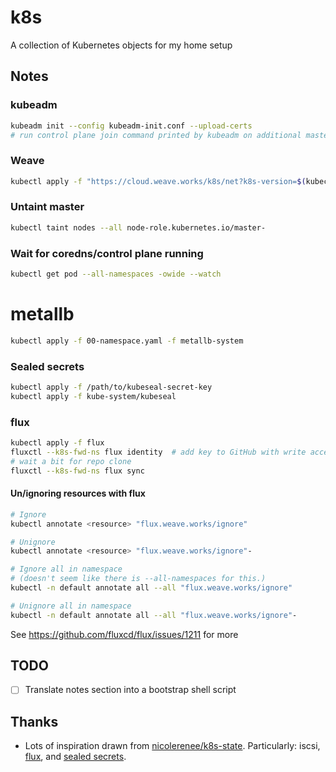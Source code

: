 # k8s
A collection of Kubernetes objects for my home setup

## Notes
### kubeadm
```bash
kubeadm init --config kubeadm-init.conf --upload-certs
# run control plane join command printed by kubeadm on additional masters
```

### Weave
```bash
kubectl apply -f "https://cloud.weave.works/k8s/net?k8s-version=$(kubectl version | base64  | tr -d '\n')&env.NO_MASQ_LOCAL=1"
```

### Untaint master
```bash
kubectl taint nodes --all node-role.kubernetes.io/master-
```

### Wait for coredns/control plane running
```bash
kubectl get pod --all-namespaces -owide --watch
```

# metallb
```bash
kubectl apply -f 00-namespace.yaml -f metallb-system
```

### Sealed secrets
```bash
kubectl apply -f /path/to/kubeseal-secret-key
kubectl apply -f kube-system/kubeseal
```

### flux
```bash
kubectl apply -f flux
fluxctl --k8s-fwd-ns flux identity  # add key to GitHub with write access
# wait a bit for repo clone
fluxctl --k8s-fwd-ns flux sync
```

#### Un/ignoring resources with flux
```bash
# Ignore
kubectl annotate <resource> "flux.weave.works/ignore"

# Unignore
kubectl annotate <resource> "flux.weave.works/ignore"-

# Ignore all in namespace
# (doesn't seem like there is --all-namespaces for this.)
kubectl -n default annotate all --all "flux.weave.works/ignore"

# Unignore all in namespace
kubectl -n default annotate all --all "flux.weave.works/ignore"-
```
See https://github.com/fluxcd/flux/issues/1211 for more

## TODO
- [ ] Translate notes section into a bootstrap shell script

## Thanks
*  Lots of inspiration drawn from [nicolerenee/k8s-state](https://github.com/nicolerenee/k8s-state). Particularly: iscsi, [flux](https://github.com/weaveworks/flux), and [sealed secrets](https://github.com/bitnami-labs/sealed-secrets).
